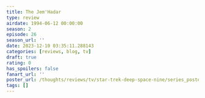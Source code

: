 ```yaml
---
title: The Jem'Hadar
type: review
airdate: 1994-06-12 00:00:00
season: 2
episode: 26
season_url: ''
date: 2023-12-10 03:35:11.288143
categories: [reviews, blog, tv]
draft: true
rating: 0
has_spoilers: false
fanart_url: ''
poster_url: /thoughts/reviews/tv/star-trek-deep-space-nine/series_poster.jpg
tags: []
---
```


